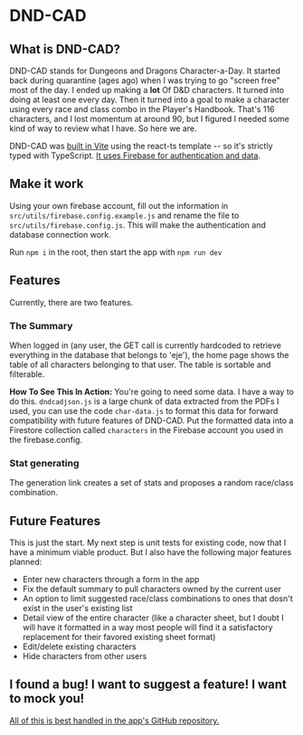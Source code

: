 # DND-CAD

## What is DND-CAD?

DND-CAD stands for Dungeons and Dragons Character-a-Day. It started back during quarantine (ages ago) when I was trying to go "screen free" most of the day. I ended up making a **lot** Of D&D characters. It turned into doing at least one every day. Then it turned into a goal to make a character using every race and class combo in the Player's Handbook. That's 116 characters, and I lost momentum at around 90, but I figured I needed some kind of way to review what I have. So here we are.

DND-CAD was [built in Vite](https://vite.dev/) using the react-ts template -- so it's strictly typed with TypeScript. [It uses Firebase for authentication and data](https://firebase.google.com/).

## Make it work

Using your own firebase account, fill out the information in `src/utils/firebase.config.example.js` and rename the file to `src/utils/firebase.config.js`. This will make the authentication and database connection work.

Run `npm i` in the root, then start the app with `npm run dev`

## Features

Currently, there are two features.

### The Summary

When logged in (any user, the GET call is currently hardcoded to retrieve everything in the database that belongs to 'eje'), the home page shows the table of all characters belonging to that user. The table is sortable and filterable.

**How To See This In Action:** You're going to need some data. I have a way to do this. `dndcadjson.js` is a large chunk of data extracted from the PDFs I used, you can use the code `char-data.js` to format this data for forward compatibility with future features of DND-CAD. Put the formatted data into a Firestore collection called `characters` in the Firebase account you used in the firebase.config.

### Stat generating

The generation link creates a set of stats and proposes a random race/class combination.

## Future Features

This is just the start. My next step is unit tests for existing code, now that I have a minimum viable product. But I also have the following major features planned:

- Enter new characters through a form in the app
- Fix the default summary to pull characters owned by the current user
- An option to limit suggested race/class combinations to ones that dosn't exist in the user's existing list
- Detail view of the entire character (like a character sheet, but I doubt I will have it formatted in a way most people will find it a satisfactory replacement for their favored existing sheet format)
- Edit/delete existing characters
- Hide characters from other users

## I found a bug! I want to suggest a feature! I want to mock you!

[All of this is best handled in the app's GitHub repository.](https://github.com/BenReilly/dnd-cad)

